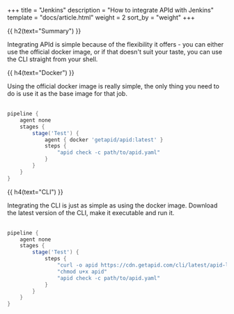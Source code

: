 +++
title = "Jenkins"
description = "How to integrate APId with Jenkins"
template = "docs/article.html"
weight = 2
sort_by = "weight"
+++

{{ h2(text="Summary") }}

Integrating APId is simple because of the flexibility it offers - you can either use the official docker image, or if that doesn't suit your taste, 
you can use the CLI straight from your shell.

{{ h4(text="Docker") }}

Using the official docker image is really simple, the only thing you need to do is use it as the base image for that job.
<br><br>

```groovy
pipeline {
    agent none 
    stages {
        stage('Test') {
            agent { docker 'getapid/apid:latest' } 
            steps {
                "apid check -c path/to/apid.yaml"
            }
        }
    }
}
```

{{ h4(text="CLI") }}

Integrating the CLI is just as simple as using the docker image. Download the latest version of the CLI, make it executable and run it.
<br><br>

```groovy
pipeline {
    agent none 
    stages {
        stage('Test') {
            steps {
                "curl -o apid https://cdn.getapid.com/cli/latest/apid-latest-linux-amd64"
                "chmod u+x apid"
                "apid check -c path/to/apid.yaml"
            }
        }
    }
}
```